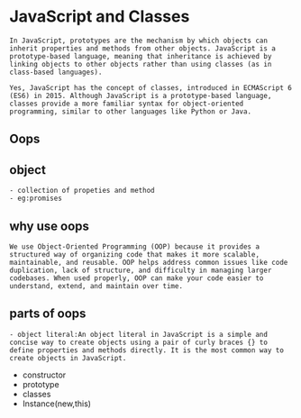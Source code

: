 # JavaScript and Classes
    In JavaScript, prototypes are the mechanism by which objects can inherit properties and methods from other objects. JavaScript is a prototype-based language, meaning that inheritance is achieved by linking objects to other objects rather than using classes (as in class-based languages).

    Yes, JavaScript has the concept of classes, introduced in ECMAScript 6 (ES6) in 2015. Although JavaScript is a prototype-based language, classes provide a more familiar syntax for object-oriented programming, similar to other languages like Python or Java.

## Oops  

## object
    - collection of propeties and method
    - eg:promises

## why use oops
    We use Object-Oriented Programming (OOP) because it provides a structured way of organizing code that makes it more scalable, maintainable, and reusable. OOP helps address common issues like code duplication, lack of structure, and difficulty in managing larger codebases. When used properly, OOP can make your code easier to understand, extend, and maintain over time.

## parts of oops
    - object literal:An object literal in JavaScript is a simple and concise way to create objects using a pair of curly braces {} to define properties and methods directly. It is the most common way to create objects in JavaScript.

-   constructor
-   prototype
-   classes
-   Instance(new,this)